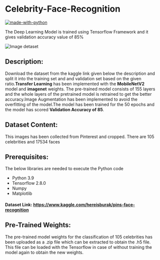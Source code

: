 # Celebrity-Face-Recognition
[![made-with-python](https://img.shields.io/badge/Made%20with-Python-1f425f.svg)](https://www.python.org/)

The Deep Learning Model is trained using Tensorflow Framework and it gives validation accuracy value of 85%

![Image detaset](https://user-images.githubusercontent.com/41227474/152083422-64a2e197-5da5-458b-8914-fbacd526e731.png)

## Description:
Download the dataset from the kaggle link given below the description and split it into the training set and and validation set based on the given ratio.**Transfer Learning** has been implemented  with the **MobileNetV2** model and **imagenet** weights. The pre-trained model consists of 155 layers and the whole layers of the pretrained model is retrained to get the better accuracy.Image Augmentation has been implemented to avoid the overfitting of the model.The model has been trained for the 50 epochs and the model has scored **Validation Accuracy of 85**.

## Dataset Content:

This images has been collected from Pinterest and cropped. There are 105 celebrities and 17534 faces

## Prerequisites:

The below libraries are needed to execute the Python code

* Python 3.9
* Tensorflow 2.8.0
* Numpy
* Matplotlib

#### Dataset Link: https://www.kaggle.com/hereisburak/pins-face-recognition 

## Pre-Trained Weights:
The pre-trained model weights for the classification of 105 celebrities has been uploaded as a .zip file which can be extracted to obtain the .h5 file. This file can be loaded with the Tensorflow in case of without training the model again to obtain the new weights.
